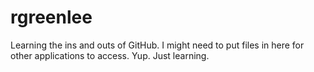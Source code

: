 # rgreenlee
Learning the ins and outs of GitHub.
I might need to put files in here for other applications to access.
Yup. Just learning.
